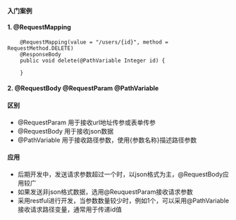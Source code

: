 #### 入门案例
#### 1. @RequestMapping
```
    @RequestMapping(value = "/users/{id}", method = RequestMethod.DELETE)
    @ResponseBody
    public void delete(@PathVariable Integer id) {

    }
```

#### 2. @RequestBody  @RequestParam  @PathVariable
#### 区别
* @RequestParam 用于接收url地址传参或表单传参
* @RequestBody 用于接收json数据
* @PathVariable 用于接收路径参数，使用{参数名称}描述路径参数

#### 应用
* 后期开发中，发送请求参数超过一个时，以json格式为主，@RequestBody应用较广
* 如果发送非json格式数据，选用@ReuquestParam接收请求参数
* 采用restful进行开发，当参数数量较少时，例如1个，可以采用@PathVariable接收请求路径变量，通常用于传递id值
